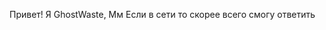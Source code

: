Привет! Я GhostWaste, Мм
Если в сети то скорее всего смогу ответить


<!---
GhostWaste/GhostWaste is a ✨ special ✨ repository because its `README.md` (this file) appears on your GitHub profile.
You can click the Preview link to take a look at your changes.
--->
